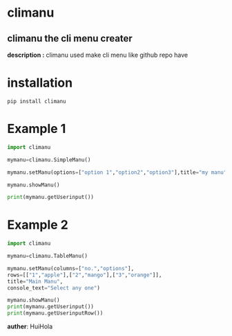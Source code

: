 # climanu
## climanu the cli menu creater


**description :** climanu used make cli menu like github repo have 

# installation
```
pip install climanu
```

# Example 1

```python
import climanu

mymanu=climanu.SimpleManu()

mymanu.setManu(options=["option 1","option2","option3"],title="my manu",console_text="Select",context="Chose any one")

mymanu.showManu()

print(mymanu.getUserinput())
```

# Example 2

```python
import climanu

mymanu=climanu.TableManu()

mymanu.setManu(columns=["no.","options"],
rows=[["1","apple"],["2","mango"],["3","orange"]],
title="Main Manu",
console_text="Select any one")

mymanu.showManu()
print(mymanu.getUserinput())
print(mymanu.getUserinputRow())
```

**auther**: HuiHola
